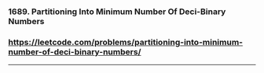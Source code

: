 ### 1689. Partitioning Into Minimum Number Of Deci-Binary Numbers
### https://leetcode.com/problems/partitioning-into-minimum-number-of-deci-binary-numbers/
---

